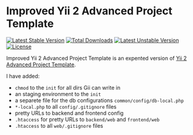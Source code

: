 Improved Yii 2 Advanced Project Template
===============================

[![Latest Stable Version](https://poser.pugx.org/mghollander/yii2-app-advanced-improved/v/stable)](https://packagist.org/packages/mghollander/yii2-app-advanced-improved)
[![Total Downloads](https://poser.pugx.org/mghollander/yii2-app-advanced-improved/downloads)](https://packagist.org/packages/mghollander/yii2-app-advanced-improved)
[![Latest Unstable Version](https://poser.pugx.org/mghollander/yii2-app-advanced-improved/v/unstable)](https://packagist.org/packages/mghollander/yii2-app-advanced-improved)
[![License](https://poser.pugx.org/mghollander/yii2-app-advanced-improved/license)](https://packagist.org/packages/mghollander/yii2-app-advanced-improved)

Improved Yii 2 Advanced Project Template is an expented version of [Yii 2 Advanced Project Template](https://github.com/yiisoft/yii2-app-advanced).

I have added:
- `chmod`  to the `init` for all dirs Gii can write in
- an staging environment to the `init`
- a separete file for the db configurations `common/config/db-local.php`
- `*-local.php` to all `config/.gitignore` files
- pretty URLs to backend and frontend config
- `.htaccess` for pretty URLs to `backend/web` and `frontend/web`
- `.htaccess` to all `web/.gitignore` files